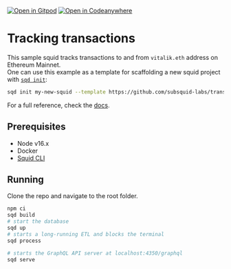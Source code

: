 [![Open in Gitpod](https://gitpod.io/button/open-in-gitpod.svg)](https://gitpod.io/#https://github.com/subsquid-labs/transactions-example)
[![Open in Codeanywhere](https://codeanywhere.com/img/open-in-codeanywhere-btn.svg)](https://app.codeanywhere.com/#https://github.com/subsquid-labs/transactions-example)
# Tracking transactions

This sample squid tracks transactions to and from `vitalik.eth` address on Ethereum Mainnet.  
One can use this example as a template for scaffolding a new squid project with [`sqd init`](https://docs.subsquid.io/squid-cli/):

```bash
sqd init my-new-squid --template https://github.com/subsquid-labs/transactions-example
```

For a full reference, check the [docs](https://docs.subsquid.io).

## Prerequisites

- Node v16.x
- Docker
- [Squid CLI](https://docs.subsquid.io/squid-cli/)

## Running 

Clone the repo and navigate to the root folder.

```bash
npm ci
sqd build
# start the database
sqd up
# starts a long-running ETL and blocks the terminal
sqd process

# starts the GraphQL API server at localhost:4350/graphql
sqd serve
```

